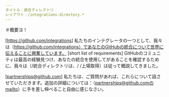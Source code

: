 ```yaml
---
タイトル：統合ディレクトリ
レイアウト：/integrations-directory.*
---
```


＃概要ヨ！

[https://github.com/integrations] 私たちのインテグレータの一つとして、我々は（https://github.com/integrations）であなたのGitHubの統合について世界に伝えることに興奮しています。 [short list of requirements] GitHubのコミュニティは最高の経験見つけ、あなたの統合を使用してがあることを確認するために、我々は（/統合ディレクトリは、/ /上場取得）は従って概説してきました。

[partnerships@github.com] 私たちは、ご質問があれば、これらについて話させていただきます。追加の詳細については：（partnerships@github.comのmailto）に手を差し伸べること自由に感じなさい。
                                                                                                                                                                               